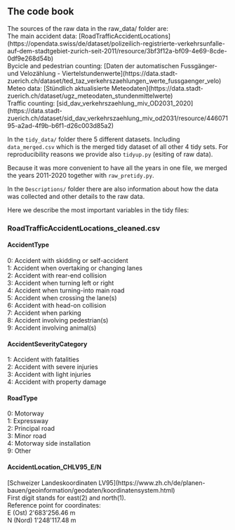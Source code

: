 <h2>The code book</h2>
The sources of the raw data in the raw_data/ folder are:<br>
The main accident data: [RoadTrafficAccidentLocations](https://opendata.swiss/de/dataset/polizeilich-registrierte-verkehrsunfalle-auf-dem-stadtgebiet-zurich-seit-2011/resource/3bf3f12a-bf09-4e69-8cde-0df9e268d54b) <br>
Bycicle and pedestrian counting: [Daten der automatischen Fussgänger- und Velozählung - Viertelstundenwerte](https://data.stadt-zuerich.ch/dataset/ted_taz_verkehrszaehlungen_werte_fussgaenger_velo) <br>
Meteo data: [Stündlich aktualisierte Meteodaten](https://data.stadt-zuerich.ch/dataset/ugz_meteodaten_stundenmittelwerte) <br>
Traffic counting: [sid_dav_verkehrszaehlung_miv_OD2031_2020](https://data.stadt-zuerich.ch/dataset/sid_dav_verkehrszaehlung_miv_od2031/resource/44607195-a2ad-4f9b-b6f1-d26c003d85a2) <br>


In the `tidy_data/` folder there 5 different datasets. Including `data_merged.csv` which is the merged tidy dataset of
all other 4 tidy sets. For reproducibility reasons we provide also `tidyup.py` (esiting of raw data).

Because it was more convenient to have all the years in one
file, we merged the years 2011-2020 together with `raw_pretidy.py`.

In the `Descriptions/` folder there are also information about how the data was collected and other details to the raw data.

Here we describe the most important variables in the tidy files:
<h3>RoadTrafficAccidentLocations_cleaned.csv</h3>

<h4>AccidentType</h4>
0: Accident with skidding or self-accident<br>
1: Accident when overtaking or changing lanes<br>
2: Accident with rear-end collision<br>
3: Accident when turning left or right<br>
4: Accident when turning-into main road<br>
5: Accident when crossing the lane(s)<br>
6: Accident with head-on collision<br>
7: Accident when parking<br>
8: Accident involving pedestrian(s)<br>
9: Accident involving animal(s)<br>

<h4>AccidentSeverityCategory</h4>
1: Accident with fatalities<br>
2: Accident with severe injuries<br>
3: Accident with light injuries<br>
4: Accident with property damage<br>

<h4>RoadType</h4>
0: Motorway<br>
1: Expressway<br>
2: Principal road<br>
3: Minor road<br>
4: Motorway side installation<br>
9: Other

<h4>AccidentLocation_CHLV95_E/N</h4>
[Schweizer Landeskoordinaten LV95](https://www.zh.ch/de/planen-bauen/geoinformation/geodaten/koordinatensystem.html) <br>
First digit stands for east(2) and north(1).<br>
Reference point for coordinates:<br>
E (Ost) 	2'683'256.46 m 	 <br>
N (Nord) 	1'248'117.48 m 

